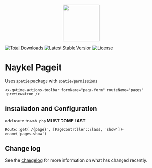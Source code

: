 <p align="center"><a href="https://naykel.com.au" target="_blank"><img src="https://avatars0.githubusercontent.com/u/32632005?s=460&u=d1df6f6e0bf29668f8a4845271e9be8c9b96ed83&v=4" width="120"></a></p>

<a href="https://packagist.org/packages/naykel/pageit"><img src="https://img.shields.io/packagist/dt/naykel/pageit" alt="Total Downloads"></a>
<a href="https://packagist.org/packages/naykel/pageit"><img src="https://img.shields.io/packagist/v/naykel/pageit" alt="Latest Stable Version"></a>
<a href="https://packagist.org/packages/naykel/pageit"><img src="https://img.shields.io/packagist/l/naykel/pageit" alt="License"></a>

# Naykel Pageit

Uses `spatie` package with `spatie/permissions`


    <x-gotime-actions-toolbar formName="page-form" routeName="pages" :preview=true />


## Installation and Configuration

add route to `web.php` **MUST COME LAST**
 
    Route::get('/{page}', [PageController::class, 'show'])->name('pages.show')

## Change log

See the [changelog](changelog.md) for more information on what has changed recently.

[link-author]: https://github.com/naykel76
[link-email]: nathan@naykel.com.au
